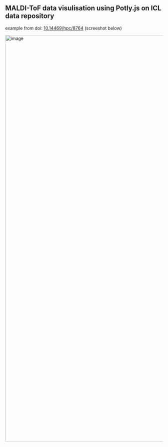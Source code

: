 ## MALDI-ToF data visulisation using Potly.js on ICL data repository 

 example from doi: [10.14469/hpc/8764](doi.org/10.14469/hpc/8764) (screeshot below)

 <img width="1301" alt="image" src="https://github.com/PolycatLab/Data_Visualisation_Analysis/assets/167204637/9bd683c4-c10d-4344-8794-66efcc55f1b1">
